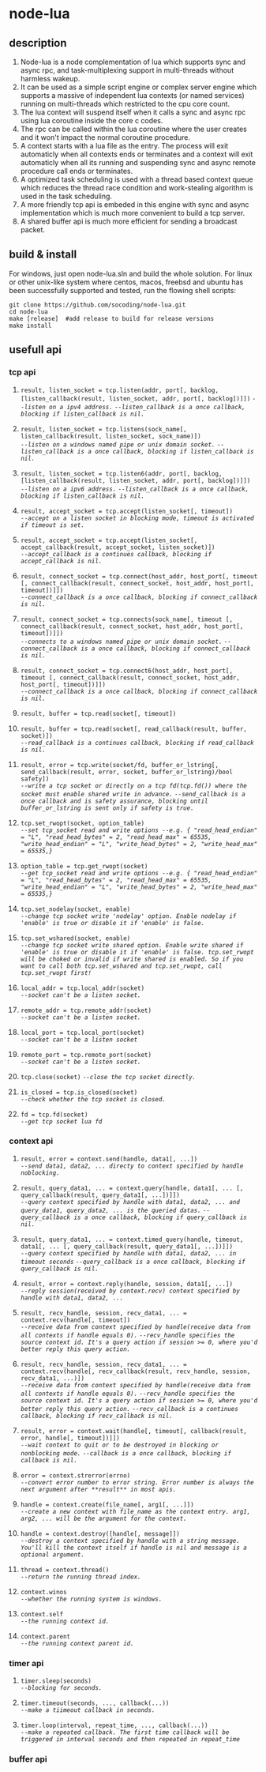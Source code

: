 # node-lua

## description
1.	Node-lua is a node complementation of lua which supports sync and async rpc, and task-multiplexing support in multi-threads without harmless wakeup.
2.	It can be used as a simple script engine or complex server engine which supports a massive of independent lua contexts (or named services) running on multi-threads which restricted to the cpu core count.
3.	The lua context will suspend itself when it calls a sync and async rpc using lua coroutine inside the core c codes.
4.	The rpc can be called within the lua coroutine where the user creates and it won't impact the normal coroutine procedure.
5.	A context starts with a lua file as the entry. The process will exit automaticly when all contexts ends or terminates and a context will exit automaticly when all its running and suspending sync and async remote procedure call ends or terminates.
6.	A optimized task scheduling is used with a thread based context queue which reduces the thread race condition and work-stealing algorithm is used in the task scheduling.
7.  A more friendly tcp api is embeded in this engine with sync and async implementation which is much more convenient to build a tcp server.
8.  A shared buffer api is much more efficient for sending a broadcast packet.

## build & install

For windows, just open node-lua.sln and build the whole solution. For linux or other unix-like system where centos, macos, freebsd and ubuntu has been successfully supported and tested, run the flowing shell scripts:

    git clone https://github.com/socoding/node-lua.git
    cd node-lua
    make [release]  #add release to build for release versions
	make install

## usefull api
### tcp api
1.	`result, listen_socket = tcp.listen(addr, port[, backlog, [listen_callback(result, listen_socket, addr, port[, backlog])]])` 
	*`--listen on a ipv4 address.`* 
    *`--listen_callback is a once callback, blocking if listen_callback is nil.`*
	
2.	`result, listen_socket = tcp.listens(sock_name[, listen_callback(result, listen_socket, sock_name)])`  
    *`--listen on a windows named pipe or unix domain socket.`*
    *`--listen_callback is a once callback, blocking if listen_callback is nil.`*

3.	`result, listen_socket = tcp.listen6(addr, port[, backlog, [listen_callback(result, listen_socket, addr, port[, backlog])]])`  
	*`--listen on a ipv6 address.`*
    *`--listen_callback is a once callback, blocking if listen_callback is nil.`*
	
4.	`result, accept_socket = tcp.accept(listen_socket[, timeout])`  
	*`--accept on a listen socket in blocking mode, timeout is activated if timeout is set.`*

5.	`result, accept_socket = tcp.accept(listen_socket[, accept_callback(result, accept_socket, listen_socket)])`  
    *`--accept_callback is a continues callback, blocking if accept_callback is nil.`*
	
6. 	`result, connect_socket = tcp.connect(host_addr, host_port[, timeout [, connect_callback(result, connect_socket, host_addr, host_port[, timeout])]])`  
    *`--connect_callback is a once callback, blocking if connect_callback is nil.`*
	
7. 	`result, connect_socket = tcp.connects(sock_name[, timeout [, connect_callback(result, connect_socket, host_addr, host_port[, timeout])]])`  
	*`--connects to a windows named pipe or unix domain socket.`*
    *`--connect_callback is a once callback, blocking if connect_callback is nil.`*
	
8. 	`result, connect_socket = tcp.connect6(host_addr, host_port[, timeout [, connect_callback(result, connect_socket, host_addr, host_port[, timeout])]])`  
    *`--connect_callback is a once callback, blocking if connect_callback is nil.`*
	
9.  `result, buffer = tcp.read(socket[, timeout])`  
	
10. `result, buffer = tcp.read(socket[, read_callback(result, buffer, socket)])`  
    *`--read_callback is a continues callback, blocking if read_callback is nil.`*
	
11. `result, error = tcp.write(socket/fd, buffer_or_lstring[, send_callback(result, error, socket, buffer_or_lstring)/bool safety])`  
	*`--write a tcp socket or directly on a tcp fd(tcp.fd()) where the socket must enable shared write in advance.`*
    *`--send_callback is a once callback and is safety assurance, blocking until buffer_or_lstring is sent only if safety is true.`*
	
12. `tcp.set_rwopt(socket, option_table)`  
    *`--set tcp_socket read and write options --e.g. { "read_head_endian" = "L", "read_head_bytes" = 2, "read_head_max" = 65535, "write_head_endian" = "L", "write_head_bytes" = 2, "write_head_max" = 65535,}`*
	
13. `option_table = tcp.get_rwopt(socket)`  
    *`--get tcp_socket read and write options --e.g. { "read_head_endian" = "L", "read_head_bytes" = 2, "read_head_max" = 65535, "write_head_endian" = "L", "write_head_bytes" = 2, "write_head_max" = 65535,}`*
	
14. `tcp.set_nodelay(socket, enable)`  
    *`--change tcp socket write 'nodelay' option. Enable nodelay if 'enable' is true or disable it if 'enable' is false.`*

15. `tcp.set_wshared(socket, enable)`  
    *`--change tcp socket write shared option. Enable write shared if 'enable' is true or disable it if 'enable' is false. tcp.set_rwopt will be choked or invalid if write shared is enabled. So if you want to call both tcp.set_wshared and tcp.set_rwopt, call tcp.set_rwopt first!`*

16. `local_addr = tcp.local_addr(socket)`  
	*`--socket can't be a listen socket.`*

17. `remote_addr = tcp.remote_addr(socket)`  
	*`--socket can't be a listen socket.`*

18. `local_port = tcp.local_port(socket)`  
	*`--socket can't be a listen socket`*

19. `remote_port = tcp.remote_port(socket)`  
	*`--socket can't be a listen socket.`*

20. `tcp.close(socket)` 
	*`--close the tcp socket directly.`*

21. `is_closed = tcp.is_closed(socket)`  
	*`--check whether the tcp socket is closed.`*

22. `fd = tcp.fd(socket)`  
	*`--get tcp socket lua fd`*

### context api
1.	`result, error = context.send(handle, data1[, ...])`  
    *`--send data1, data2, ... directy to context specified by handle noblocking.`*

2.	`result, query_data1, ... = context.query(handle, data1[, ... [, query_callback(result, query_data1[, ...])]])`  
    *`--query context specified by handle with data1, data2, ... and query_data1, query_data2, ... is the queried datas.`*
	*`--query_callback is a once callback, blocking if query_callback is nil.`*

3.	`result, query_data1, ... = context.timed_query(handle, timeout, data1[, ... [, query_callback(result, query_data1[, ...])]])`  
    *`--query context specified by handle with data1, data2, ... in timeout seconds`*
	*`--query_callback is a once callback, blocking if query_callback is nil.`*
	
4.	`result, error = context.reply(handle, session, data1[, ...])`  
    *`--reply session(received by context.recv) context specified by handle with data1, data2, ...`*

5.	`result, recv_handle, session, recv_data1, ... = context.recv(handle[, timeout])`  
    *`--receive data from context specified by handle(receive data from all contexts if handle equals 0).`*
    *`--recv_handle specifies the source context id. It's a query action if session >= 0, where you'd better reply this query action.`*
	
5.	`result, recv_handle, session, recv_data1, ... = context.recv(handle[, recv_callback(result, recv_handle, session, recv_data1, ...)])`  
    *`--receive data from context specified by handle(receive data from all contexts if handle equals 0).`*
    *`--recv_handle specifies the source context id. It's a query action if session >= 0, where you'd better reply this query action.`*
    *`--recv_callback is a continues callback, blocking if recv_callback is nil.`*
	
6.	`result, error = context.wait(handle[, timeout[, callback(result, error, handle[, timeout])]])`  
    *`--wait context to quit or to be destroyed in blocking or nonblocking mode.`*
    *`--callback is a once callback, blocking if callback is nil.`*

7.	`error = context.strerror(errno)`  
    *`--convert error number to error string. Error number is always the next argument after **result** in most apis.`*

8.	`handle = context.create(file_name[, arg1[, ...]])`  
    *`--create a new context with file_name as the context entry. arg1, arg2, ... will be the argument for the context.`*

9.	`handle = context.destroy([handle[, message]])`  
    *`--destroy a context specified by handle with a string message. You'll kill the context itself if handle is nil and message is a optional argument.`*

10.	`thread = context.thread()`  
    *`--return the running thread index.`*

11.	`context.winos`  
    *`--whether the running system is windows.`*

12.	`context.self`  
    *`--the running context id.`*

13.	`context.parent`  
    *`--the running context parent id.`*

### timer api	
1.	`timer.sleep(seconds)`  
    *`--blocking for seconds.`*

2.	`timer.timeout(seconds, ..., callback(...))`  
    *`--make a tiimeout callback in seconds.`*

3.	`timer.loop(interval, repeat_time, ..., callback(...))`  
    *`--make a repeated callback. The first time callback will be triggered in interval seconds and then repeated in repeat_time`*

### buffer api
